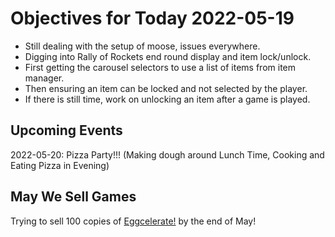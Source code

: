 # Objectives for Today 2022-05-19

- Still dealing with the setup of moose, issues everywhere.
- Digging into Rally of Rockets end round display and item lock/unlock.
- First getting the carousel selectors to use a list of items from item manager.
- Then ensuring an item can be locked and not selected by the player.
- If there is still time, work on unlocking an item after a game is played.

## Upcoming Events

2022-05-20: Pizza Party!!!  (Making dough around Lunch Time, Cooking and Eating Pizza in Evening)

## May We Sell Games

Trying to sell 100 copies of [Eggcelerate!](https://store.steampowered.com/app/1535490/Eggcelerate/) by the end of May!
